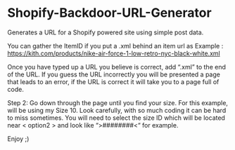 # Shopify-Backdoor-URL-Generator
Generates a URL for a Shopify powered site using simple post data.

You can gather the ItemID if you put a .xml behind an item url
as Example : https://kith.com/products/nike-air-force-1-low-retro-nyc-black-white.xml

Once you have typed up a URL you believe is correct, add “.xml” to the end of the URL. If you guess the URL incorrectly you will be presented a page that leads to an error, if the URL is correct it will take you to a page full of code.

Step 2: Go down through the page until you find your size. For this example, will be using my Size 10. Look carefully, with so much coding it can be hard to miss sometimes. You will need to select the size ID which will be located near < option2 > and look like “>########<“ for example.

Enjoy ;)
